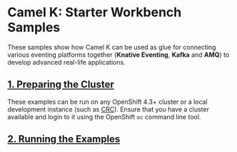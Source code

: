 # Camel K: Starter Workbench Samples

These samples show how Camel K can be used as glue for connecting various eventing platforms together (**Knative Eventing**, **Kafka** and **AMQ**) to develop advanced real-life applications.

## [1. Preparing the Cluster](docs/SETUP.md)

These examples can be run on any OpenShift 4.3+ cluster or a local development instance (such as [CRC](https://github.com/code-ready/crc)). Ensure that you have a cluster available and login to it using the OpenShift `oc` command line tool.

## [2. Running the Examples](docs/EXAMPLES.md)